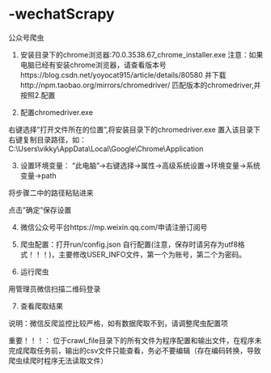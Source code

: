 # -wechatScrapy
公众号爬虫
1.	安装目录下的chrome浏览器:70.0.3538.67_chrome_installer.exe
注意：如果电脑已经有安装chrome浏览器，请查看版本号https://blog.csdn.net/yoyocat915/article/details/80580
并下载http://npm.taobao.org/mirrors/chromedriver/
匹配版本的chromedriver,并按照2.配置

2.	配置chromedriver.exe
 
 
右键选择”打开文件所在的位置”,将安装目录下的chromedriver.exe 置入该目录下
右键复制目录路径，如：C:\Users\vikky\AppData\Local\Google\Chrome\Application
 
3.	设置环境变量： 
“此电脑”->右键选择->属性->高级系统设置->环境变量->系统变量->path
 
将步骤二中的路径粘贴进来
 
点击”确定”保存设置

4.	微信公众号平台https://mp.weixin.qq.com/申请注册订阅号
 
5.	爬虫配置：打开run/config.json 自行配置(注意，保存时请另存为utf8格式！！！)，主要修改USER_INFO文件，第一个为账号，第二个为密码。
 
 

6.	运行爬虫
 
用管理员微信扫描二维码登录
 

7.	 查看爬取结果
 
 

说明：微信反爬监控比较严格，如有数据爬取不到，请调整爬虫配置项


重要！！！：
位于crawl_file目录下的所有文件为程序配置和输出文件，在程序未完成爬取任务前，输出的csv文件只能查看，务必不要编辑（存在编码转换，导致爬虫续爬时程序无法读取文件）
